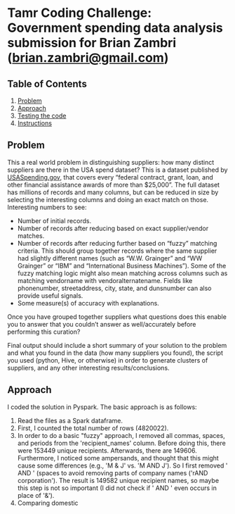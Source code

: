 # Tamr Coding Challenge: Government spending data analysis submission for Brian Zambri (brian.zambri@gmail.com)

## Table of Contents
1. [Problem](README.md#problem)
1. [Approach](README.md#steps-to-submit-your-solution)
1. [Testing the code](README.md#testing-your-code)
1. [Instructions](README.md#instructions)

## Problem
This a real world problem in distinguishing suppliers: how many distinct suppliers are there in the USA spend dataset?
This is a dataset published by [USASpending.gov](http://usaspending.gov), that covers every “federal contract, grant, loan, and other financial assistance awards of more than $25,000”. The full dataset has millions of records and many columns, but can be reduced in size by selecting the interesting columns and doing an exact match on those. Interesting numbers to see:
* Number of initial records.
* Number of records after reducing based on exact supplier/vendor matches.
* Number of records after reducing further based on “fuzzy” matching criteria. This should
group together records where the same supplier had slightly different names (such as “W.W. Grainger” and “WW Grainger” or “IBM” and “International Business Machines”). Some of the fuzzy matching logic might also mean matching across columns such as matching vendorname with vendoralternatename. Fields like phonenumber, streetaddress, city, state, and dunsnumber can also provide useful signals.
* Some measure(s) of accuracy with explanations.

Once you have grouped together suppliers what questions does this enable you to answer that you couldn’t answer as well/accurately before performing this curation?

Final output should include a short summary of your solution to the problem and what you found in the data (how many suppliers you found), the script you used (python, Hive, or otherwise) in order to generate clusters of suppliers, and any other interesting results/conclusions.

## Approach
I coded the solution in Pyspark. The basic approach is as follows: 
1. Read the files  as a Spark dataframe.
2. First, I counted the total number of rows (4820022).
3. In order to do a basic "fuzzy" approach, I removed all commas, spaces, and periods from the 'recipient_names' column. Before doing this, there were 153449 unique recipients. Afterwards, there are 149606. Furthermore, I noticed some ampersands, and thought that this might cause some differences (e.g., 'M & J' vs. 'M AND J'). So I first removed ' AND ' (spaces to avoid removing parts of company names ('rAND corporation'). The result is 149582 unique recipient names, so maybe this step is not so important (I did not check if ' AND ' even occurs in place of '&').
4. Comparing domestic

